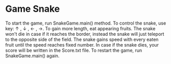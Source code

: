 # Game Snake

To start the game, run SnakeGame.main() method.
To control the snake, use key: ↑ , ↓ , ← , →.
To gain more length, eat appearing fruits.
The snake won't die in case if it reaches the border, instead the snake will just teleport to the opposite side of the field.
The snake gains speed with every eaten fruit until the speed reaches fixed number.
In case if the snake dies, your score will be written in the Score.txt file.
To restart the game, run SnakeGame.main() again.


